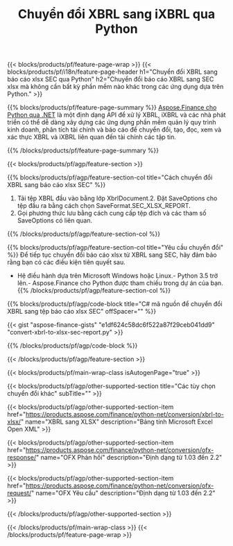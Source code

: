 ﻿---
title: Chuyển đổi XBRL sang iXBRL qua Python
description: Mã mẫu cho chuyển đổi từ XBRL báo cáo xlsx sang SEC Python. Sử dụng API mã ví dụ cho hàng loạt tệp XBRL để chuyển đổi báo cáo xlsx SEC trong các ứng dụng dựa trên Python. 
url: /vi/python-net/conversion/xbrl-to-sec-xlsx-report/
family: finance
platformtag: python
feature: convert
informat: XBRL
outformat: XLSX
otherformats: HTML
---
{{< blocks/products/pf/feature-page-wrap >}}
{{< blocks/products/pf/i18n/feature-page-header h1="Chuyển đổi XBRL sang báo cáo xlsx SEC qua Python" h2="Chuyển đổi báo cáo XBRL sang SEC xlsx mà không cần bất kỳ phần mềm nào khác trong các ứng dụng dựa trên Python." >}}

{{% blocks/products/pf/feature-page-summary %}}
[Aspose.Finance cho Python qua .NET](https://products.aspose.com/finance/python-net/) là một định dạng API để xử lý XBRL, iXBRL và các nhà phát triển có thể dễ dàng xây dựng các ứng dụng phần mềm quản lý quy trình kinh doanh, phân tích tài chính và báo cáo để chuyển đổi, tạo, đọc, xem và xác thực XBRL và iXBRL liên quan đến tài chính các tập tin. 

{{% /blocks/products/pf/feature-page-summary %}}

{{< blocks/products/pf/agp/feature-section >}}

{{% blocks/products/pf/agp/feature-section-col title="Cách chuyển đổi XBRL sang báo cáo xlsx SEC" %}}
1. Tải tệp XBRL đầu vào bằng lớp XbrlDocument.2. Đặt SaveOptions cho tệp đầu ra bằng cách chọn SaveFormat.SEC_XLSX_REPORT.
3. Gọi phương thức lưu bằng cách cung cấp tệp đích và các tham số SaveOptions có liên quan.

{{% /blocks/products/pf/agp/feature-section-col %}}

{{% blocks/products/pf/agp/feature-section-col title="Yêu cầu chuyển đổi" %}}
Để tiếp tục chuyển đổi báo cáo xlsx từ XBRL sang SEC, hãy đảm bảo rằng bạn có các điều kiện tiên quyết sau. 
- Hệ điều hành dựa trên Microsoft Windows hoặc Linux.- Python 3.5 trở lên.- Aspose.Finance cho Python được tham chiếu trong dự án của bạn.{{% /blocks/products/pf/agp/feature-section-col %}}

{{% blocks/products/pf/agp/code-block title="C# mã nguồn để chuyển đổi XBRL sang tệp báo cáo xlsx SEC" offSpacer="" %}}

{{< gist "aspose-finance-gists" "e1df624c58dc6f522a87f29ceb041dd9" "convert-xbrl-to-xlsx-sec-report.py" >}}

{{% /blocks/products/pf/agp/code-block %}}

{{< /blocks/products/pf/agp/feature-section >}}

{{< blocks/products/pf/main-wrap-class isAutogenPage="true" >}}

{{< blocks/products/pf/agp/other-supported-section title="Các tùy chọn chuyển đổi khác" subTitle="" >}}

{{< blocks/products/pf/agp/other-supported-section-item href="https://products.aspose.com/finance/python-net/conversion/xbrl-to-xlsx/" name="XBRL sang XLSX" description="Bảng tính Microsoft Excel Open XML" >}}

{{< blocks/products/pf/agp/other-supported-section-item href="https://products.aspose.com/finance/python-net/conversion/ofx-response/" name="OFX Phản hồi" description="Định dạng từ 1.03 đến 2.2" >}}

{{< blocks/products/pf/agp/other-supported-section-item href="https://products.aspose.com/finance/python-net/conversion/ofx-request/" name="OFX Yêu cầu" description="Định dạng từ 1.03 đến 2.2" >}}

{{< /blocks/products/pf/agp/other-supported-section >}}

{{< /blocks/products/pf/main-wrap-class >}}
{{< /blocks/products/pf/feature-page-wrap >}}